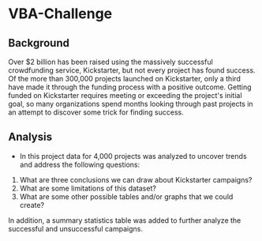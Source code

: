 # VBA-Challenge

## Background
Over $2 billion has been raised using the massively successful crowdfunding service, Kickstarter, but not every project has found success. Of the more than 300,000 projects launched on Kickstarter, only a third have made it through the funding process with a positive outcome.
Getting funded on Kickstarter requires meeting or exceeding the project's initial goal, so many organizations spend months looking through past projects in an attempt to discover some trick for finding success. 

## Analysis
* In this project data for 4,000 projects was analyzed to uncover trends and address the following questions:

1. What are three conclusions we can draw about Kickstarter campaigns?
2. What are some limitations of this dataset?
3. What are some other possible tables and/or graphs that we could create?

In addition, a summary statistics table was added to further analyze the successful and unsuccessful campaigns.
